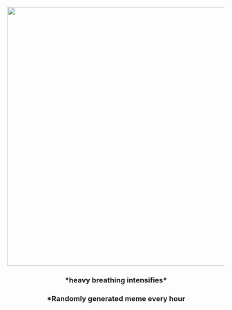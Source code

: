 <p align="center">
        <img src="https://i.redd.it/s0pdm6z05j1a1.jpg" width="600" height="600">
        </p>
        <h3 align="center">*heavy breathing intensifies*</h3>
        <h3 align="center">*Randomly generated meme every hour</h3>
    